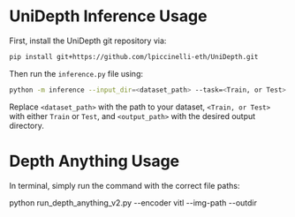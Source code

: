 # UniDepth Inference Usage

First, install the UniDepth git repository via:

```sh
pip install git+https://github.com/lpiccinelli-eth/UniDepth.git
```

Then run the `inference.py` file using:

```sh
python -m inference --input_dir=<dataset_path> --task=<Train, or Test> --output_dir=<output_path>
```

Replace `<dataset_path>` with the path to your dataset, `<Train, or Test>` with either `Train` or `Test`, and `<output_path>` with the desired output directory.

# Depth Anything Usage

In terminal, simply run the command with the correct file paths:

python run_depth_anything_v2.py 
  --encoder vitl 
  --img-path <path> --outdir <outdir> 
 
